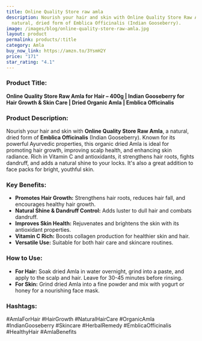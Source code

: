 ```yaml
---
title: Online Quality Store raw amla
description: Nourish your hair and skin with Online Quality Store Raw Amla, a
  natural, dried form of Emblica Officinalis (Indian Gooseberry).
image: /images/blog/online-quality-store-raw-amla.jpg
layout: product
permalink: products/:title
category: Amla
buy_now_link: https://amzn.to/3YsmH2Y
price: "171"
star_rating: "4.1"
---
```

### Product Title:
**Online Quality Store Raw Amla for Hair – 400g | Indian Gooseberry for Hair Growth & Skin Care | Dried Organic Amla | Emblica Officinalis**

### Product Description:
Nourish your hair and skin with **Online Quality Store Raw Amla**, a natural, dried form of **Emblica Officinalis** (Indian Gooseberry). Known for its powerful Ayurvedic properties, this organic dried Amla is ideal for promoting hair growth, improving scalp health, and enhancing skin radiance. Rich in Vitamin C and antioxidants, it strengthens hair roots, fights dandruff, and adds a natural shine to your locks. It's also a great addition to face packs for bright, youthful skin.

### Key Benefits:
- **Promotes Hair Growth:** Strengthens hair roots, reduces hair fall, and encourages healthy hair growth.
- **Natural Shine & Dandruff Control:** Adds luster to dull hair and combats dandruff.
- **Improves Skin Health:** Rejuvenates and brightens the skin with its antioxidant properties.
- **Vitamin C Rich:** Boosts collagen production for healthier skin and hair.
- **Versatile Use:** Suitable for both hair care and skincare routines.

### How to Use:
- **For Hair:** Soak dried Amla in water overnight, grind into a paste, and apply to the scalp and hair. Leave for 30-45 minutes before rinsing.
- **For Skin:** Grind dried Amla into a fine powder and mix with yogurt or honey for a nourishing face mask.

### Hashtags:
#AmlaForHair #HairGrowth #NaturalHairCare #OrganicAmla #IndianGooseberry #Skincare #HerbalRemedy #EmblicaOfficinalis #HealthyHair #AmlaBenefits
